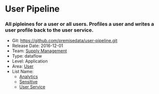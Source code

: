 # User Pipeline
### All pipleines for a user or all users. Profiles a user and writes a user profile back to the user service.
* Git: https://github.com/premisedata/user-pipeline.git
* Release Date: 2016-12-01
* Team: [Supply Management](../teams/supply.md)
* Type: dataflow
* Level: Application
* Area: [User](../areas/user.png)
* List Name:
  * [Analytics](analytics-schema.md)
  * [Sensitive](sensitive-schema.md)
  * [User Service](user-service.md)
